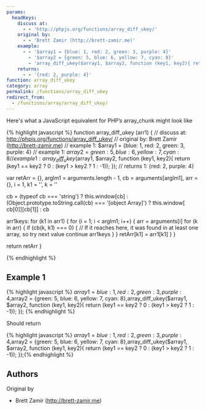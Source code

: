```yaml
---
params:
  headKeys:
    discuss at:
      - - 'http://phpjs.org/functions/array_diff_ukey/'
    original by:
      - - 'Brett Zamir (http://brett-zamir.me)'
    example:
      - - '$array1 = {blue: 1, red: 2, green: 3, purple: 4}'
        - '$array2 = {green: 5, blue: 6, yellow: 7, cyan: 8}'
        - 'array_diff_ukey($array1, $array2, function (key1, key2){ return (key1 == key2 ? 0 : (key1 > key2 ? 1 : -1)); });'
    returns:
      - - '{red: 2, purple: 4}'
function: array_diff_ukey
category: array
permalink: /functions/array_diff_ukey
redirect_from:
  - /functions/array/array_diff_ukey/
---
```


<!-- WARNING! This file is auto generated by `npm run web:inject`, do not edit by hand -->

Here's what a JavaScript equivalent for PHP’s array_chunk might look like

{% highlight javascript %}
function array_diff_ukey (arr1) {
  //  discuss at: http://phpjs.org/functions/array_diff_ukey/
  // original by: Brett Zamir (http://brett-zamir.me)
  //   example 1: $array1 = {blue: 1, red: 2, green: 3, purple: 4}
  //   example 1: $array2 = {green: 5, blue: 6, yellow: 7, cyan: 8}
  //   example 1: array_diff_ukey($array1, $array2, function (key1, key2){ return (key1 == key2 ? 0 : (key1 > key2 ? 1 : -1)); });
  //   returns 1: {red: 2, purple: 4}

  var retArr = {},
    arglm1 = arguments.length - 1,
    cb = arguments[arglm1],
    arr = {},
    i = 1,
    k1 = '',
    k = ''

  cb = (typeof cb === 'string') ? this.window[cb] : (Object.prototype.toString.call(cb) === '[object Array]') ? this.window[
    cb[0]][cb[1]] : cb

  arr1keys: for (k1 in arr1) {
    for (i = 1; i < arglm1; i++) {
      arr = arguments[i]
      for (k in arr) {
        if (cb(k, k1) === 0) {
          // If it reaches here, it was found in at least one array, so try next value
          continue arr1keys
        }
      }
      retArr[k1] = arr1[k1]
    }
  }

  return retArr
}

{% endhighlight %}

## Example 1

{% highlight javascript %}
$array1 = {blue: 1, red: 2, green: 3, purple: 4},$array2 = {green: 5, blue: 6, yellow: 7, cyan: 8},array_diff_ukey($array1, $array2, function (key1, key2){ return (key1 == key2 ? 0 : (key1 > key2 ? 1 : -1)); });
{% endhighlight %}

Should return

{% highlight javascript %}
$array1 = {blue: 1, red: 2, green: 3, purple: 4},$array2 = {green: 5, blue: 6, yellow: 7, cyan: 8},array_diff_ukey($array1, $array2, function (key1, key2){ return (key1 == key2 ? 0 : (key1 > key2 ? 1 : -1)); });{% endhighlight %}


## Authors


Original by

- Brett Zamir (http://brett-zamir.me)

